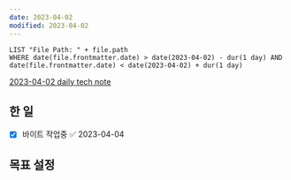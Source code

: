 ```yaml
---
date: 2023-04-02
modified: 2023-04-02
---
```

```dataview
LIST "File Path: " + file.path
WHERE date(file.frontmatter.date) > date(2023-04-02) - dur(1 day) AND date(file.frontmatter.date) < date(2023-04-02) + dur(1 day)
```

[2023-04-02 daily tech note](src/contents/topic/tech-review/T2023-04-02/T2023-04-02.md)

## 한 일

- [x] 바이트 작업중 ✅ 2023-04-04

## 목표 설정
